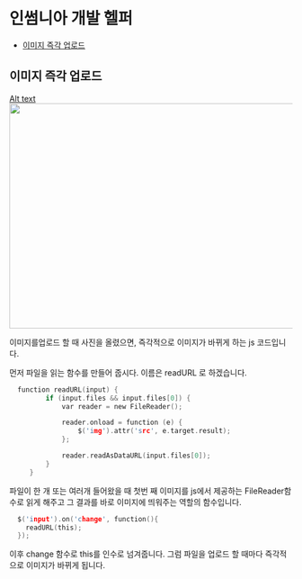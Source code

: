 # 인썸니아 개발 헬퍼

* <a href="#image_direct_upload">이미지 즉각 업로드</a>

<h2 id="image_direct_upload">이미지 즉각 업로드</h2>

[Alt text](/image_change.gif)
<img src="/image_change.gif" width="600" height="400"></img>

이미지를업로드 할 때 사진을 올렸으면, 즉각적으로 이미지가 바뀌게 하는 js 코드입니다.

먼저 파일을 읽는 함수를 만들어 줍시다. 이름은 readURL 로 하겠습니다.
~~~c
  function readURL(input) {
         if (input.files && input.files[0]) {
             var reader = new FileReader();

             reader.onload = function (e) {
                 $('img').attr('src', e.target.result);
             };

             reader.readAsDataURL(input.files[0]);
         }
     }
~~~
파일이 한 개 또는 여러개 들어왔을 때 첫번 째 이미지를 js에서 제공하는 FileReader함수로 읽게 해주고 그 결과를 바로 이미지에 띄워주는 역할의 함수입니다.

~~~c
  $('input').on('change', function(){
    readURL(this);
  });
~~~
이후 change 함수로 this를 인수로 넘겨줍니다. 그럼 파일을 업로드 할 때마다 즉각적으로 이미지가 바뀌게 됩니다.
